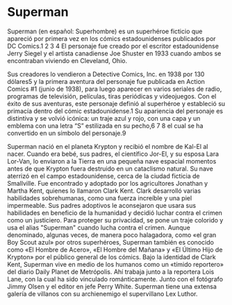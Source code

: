 # Superman

Superman (en español: Superhombre) es un superhéroe ficticio que apareció por primera vez en los cómics estadounidenses publicados por DC Comics.1​ 2​ 3​ 4​ El personaje fue creado por el escritor estadounidense Jerry Siegel y el artista canadiense Joe Shuster en 1933 cuando ambos se encontraban viviendo en Cleveland, Ohio.

Sus creadores lo vendieron a Detective Comics, Inc. en 1938 por 130 dólares5​ y la primera aventura del personaje fue publicada en Action Comics #1 (junio de 1938), para luego aparecer en varios seriales de radio, programas de televisión, películas, tiras periódicas y videojuegos. Con el éxito de sus aventuras, este personaje definió al superhéroe y estableció su primacía dentro del cómic estadounidense.1​ Su apariencia del personaje es distintiva y se volvió icónica: un traje azul y rojo, con una capa y un emblema con una letra “S” estilizada en su pecho,6​ 7​ 8​ el cual se ha convertido en un símbolo del personaje.9​

Superman nació en el planeta Krypton y recibió el nombre de Kal-El al nacer. Cuando era bebé, sus padres, el científico Jor-El, y su esposa Lara Lor-Van, lo enviaron a la Tierra en una pequeña nave espacial momentos antes de que Krypton fuera destruido en un cataclismo natural. Su nave aterrizó en el campo estadounidense, cerca de la ciudad ficticia de Smallville. Fue encontrado y adoptado por los agricultores Jonathan y Martha Kent, quienes lo llamaron Clark Kent. Clark desarrolló varias habilidades sobrehumanas, como una fuerza increíble y una piel impermeable. Sus padres adoptivos le aconsejaron que usara sus habilidades en beneficio de la humanidad y decidió luchar contra el crimen como un justiciero. Para proteger su privacidad, se pone un traje colorido y usa el alias "Superman" cuando lucha contra el crimen. Aunque denominado, algunas veces, de manera poco halagadora, como «el gran Boy Scout azul» por otros superhéroes, Superman también es conocido como «El Hombre de Acero», «El Hombre del Mañana» y «El Último Hijo de Krypton» por el público general de los cómics. Bajo la identidad de Clark Kent, Superman vive en medio de los humanos como un «tímido reportero» del diario Daily Planet de Metrópolis. Ahí trabaja junto a la reportera Lois Lane, con la cual ha sido vinculado románticamente. Junto con el fotógrafo Jimmy Olsen y el editor en jefe Perry White. Superman tiene una extensa galería de villanos con su archienemigo el supervillano Lex Luthor. 

